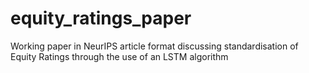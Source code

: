 # equity_ratings_paper
Working paper in NeurIPS article format discussing standardisation of Equity Ratings through the use of an LSTM algorithm
